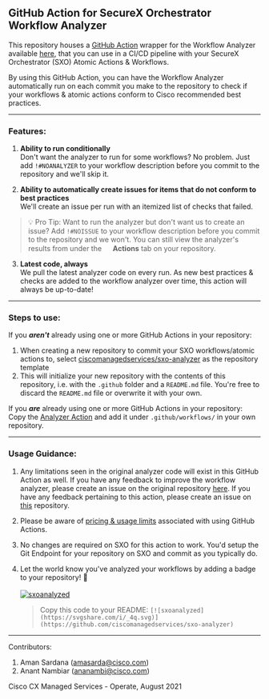 ## GitHub Action for SecureX Orchestrator Workflow Analyzer

This repository houses a [GitHub Action](https://github.com/features/actions) wrapper for the Workflow Analyzer available [here](https://ciscosecurity.github.io/sxo-05-security-workflows/analyzer/), that you can use in a CI/CD pipeline with your SecureX Orchestrator (SXO) Atomic Actions & Workflows. 

By using this GitHub Action, you can have the Workflow Analyzer automatically run on each commit you make to the repository to check if your workflows & atomic actions conform to Cisco recommended best practices.

---

### Features:
1. **Ability to run conditionally**
<br>Don't want the analyzer to run for some workflows? No problem. Just add `!#NOANALYZER` to your workflow description before you commit to the repository and we'll skip it.

2. **Ability to automatically create issues for items that do not conform to best practices**
<br>We'll create an issue per run with an itemized list of checks that failed. 
> 💡 Pro Tip: Want to run the analyzer but don't want us to create an issue? Add `!#NOISSUE` to your workflow description before you commit to the repository and we won't. You can still view the analyzer's results from under the **<img src="https://icon-library.com/images/video-play-icon-png/video-play-icon-png-2.jpg" width="15" height="15"></img> Actions** tab on your repository.



3. **Latest code, always**
<br>We pull the latest analyzer code on every run. As new best practices & checks are added to the workflow analyzer over time, this action will always be up-to-date!

---

### Steps to use:

If you _**aren't**_ already using one or more GitHub Actions in your repository: 
1. When creating a new repository to commit your SXO workflows/atomic actions to, select [ciscomanagedservices/sxo-analyzer](https://github.com/ciscomanagedservices/sxo-analyzer) as the repository template
2. This will initialize your new repository with the contents of this repository, i.e. with the `.github` folder and a `README.md` file. You're free to discard the `README.md` file or overwrite it with your own.

If you _**are**_ already using one or more GitHub Actions in your repository: 
<br>Copy the [Analyzer Action](.github/workflows/analyzer.yml) and add it under `.github/workflows/` in your own repository.

---

### Usage Guidance: 
1. Any limitations seen in the original analyzer code will exist in this GitHub Action as well. If you have any feedback to improve the workflow analyzer, please create an issue on the original repository [here](https://github.com/CiscoSecurity/sxo-05-security-workflows/issues/new?labels=bug). If you have any feedback pertaining to this action, please create an issue on [this](https://github.com/ciscomanagedservices/sxo-analyzer/issues/new) repository.
2. Please be aware of [pricing & usage limits](https://docs.github.com/en/actions/reference/usage-limits-billing-and-administration) associated with using GitHub Actions.
3. No changes are required on SXO for this action to work. You'd setup the Git Endpoint for your repository on SXO and commit as you typically do.
4. Let the world know you've analyzed your workflows by adding a badge to your repository! 🎉
<br><br>[![sxoanalyzed](https://svgshare.com/i/_4q.svg)](https://github.com/ciscomanagedservices/sxo-analyzer)
    
    > Copy this code to your README: `[![sxoanalyzed](https://svgshare.com/i/_4q.svg)](https://github.com/ciscomanagedservices/sxo-analyzer)`

---

Contributors:

1. Aman Sardana (amasarda@cisco.com)
2. Anant Nambiar (ananambi@cisco.com)

Cisco CX Managed Services - Operate, August 2021
